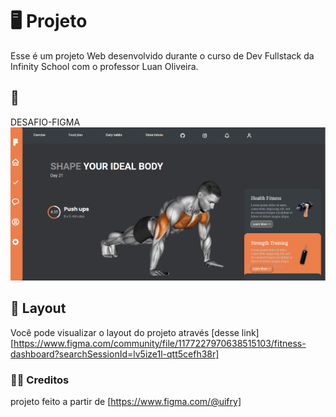 # 🖥️ Projeto

Esse é um projeto Web desenvolvido durante o curso de Dev Fullstack da Infinity School com o professor Luan Oliveira.

## 🔎 
DESAFIO-FIGMA 
![](./assents/img/print.png)


## 🎨 Layout

Você pode visualizar o layout do projeto através
[desse link][https://www.figma.com/community/file/1177227970638515103/fitness-dashboard?searchSessionId=lv5ize1l-qtt5cefh38r]

### 🧑‍💻 Creditos

projeto feito a partir de [https://www.figma.com/@uifry]

